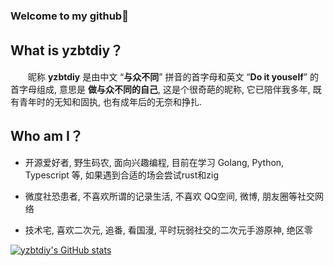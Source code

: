 ### Welcome to my github👋

<!--
**yzbtdiy/yzbtdiy** is a ✨ _special_ ✨ repository because its `README.md` (this file) appears on your GitHub profile.

Here are some ideas to get you started:

- 🔭 I’m currently working on ...
- 🌱 I’m currently learning ...
- 👯 I’m looking to collaborate on ...
- 🤔 I’m looking for help with ...
- 💬 Ask me about ...
- 📫 How to reach me: ...
- 😄 Pronouns: ...
- ⚡ Fun fact: ...
-->

## What is yzbtdiy？

&emsp;&emsp;昵称 **yzbtdiy** 是由中文 “**与众不同**” 拼音的首字母和英文 “**Do it youself**” 的首字母组成, 意思是 **做与众不同的自己**, 这是个很奇葩的昵称, 它已陪伴我多年, 既有青年时的无知和固执, 也有成年后的无奈和挣扎.

## Who am I？

* 开源爱好者, 野生码农, 面向兴趣编程, 目前在学习 Golang, Python, Typescript 等, 如果遇到合适的场会尝试rust和zig

* 微度社恐患者, 不喜欢所谓的记录生活, 不喜欢 QQ空间, 微博, 朋友圈等社交网络

* 技术宅, 喜欢二次元, 追番, 看国漫, 平时玩弱社交的二次元手游原神, 绝区零 

[![yzbtdiy's GitHub stats](https://github-readme-stats.vercel.app/api?username=yzbtdiy)](https://github.com/anuraghazra/github-readme-stats)
